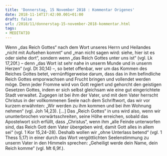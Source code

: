 ```yaml
---
title: 'Donnerstag, 15 November 2018 : Kommentar Origenes'
date: 2018-11-14T17:42:00.001+01:00
draft: false
url: /2018/11/donnerstag-15-november-2018-kommentar.html
tags: 
- MEDITATIO
---
```


Wenn „das Reich Gottes“ nach dem Wort unseres Herrn und Heilandes „nicht mit Aufsehen kommt“ und „man nicht sagen wird: siehe, hier ist es oder siehe dort“, sondern wenn „das Reich Gottes unter uns ist“ (vgl. Lk 17,20f.) – denn „das Wort ist sehr nahe in unserm Munde und in unserm Herzen“ (vgl. Dt 30,14) –, so betet offenbar, wer um das Kommen des Reiches Gottes betet, vernünftigerweise darum, dass das in ihm befindliche Reich Gottes emporwachsen und Frucht bringen und vollendet werden möge. Denn jeder Fromme wird von Gott regiert und gehorcht den geistigen Gesetzen Gottes, indem er sich selbst gleichsam wie eine gut eingerichtete Stadt verwaltet. Zugegen ist bei ihm der Vater, und mit dem Vater herrscht Christus in der vollkommenen Seele nach dem Schriftwort, das wir vor kurzem erwähnten: „Wir werden zu ihm kommen und bei ihm Wohnung nehmen“ (vgl. Joh 14,23). \[...\] Das „Reich Gottes“ in uns wird also, wenn wir ununterbrochen vorwärtsschreiten, seine Höhe erreichen, sobald das Apostelwort sich erfüllt, dass „Christus“, wenn ihm „alle Feinde unterworfen sind, das Reich Gott dem Vater übergeben wird, damit Gott alles in allem sei“ (vgl. 1 Kor 15,24–28). Deshalb wollen wir „ohne Unterlass betend“ (vgl. 1 Thess 5,17) in einer durch das Wort vergöttlichten Seelenstimmung zu unserm Vater in den Himmeln sprechen: „Geheiligt werde dein Name, dein Reich komme“ (vgl. Mt 6,9f.).